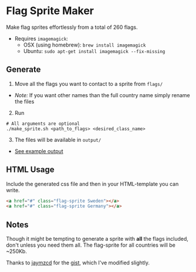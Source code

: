 # Flag Sprite Maker

Make flag sprites effortlessly from a total of 260 flags.

* Requires `imagemagick`:
  - OSX (using homebrew): `brew install imagemagick`
  - Ubuntu: `sudo apt-get install imagemagick --fix-missing`

## Generate

1. Move all the flags you want to contact to a sprite from `flags/`
  - _Note:_ If you want other names than the full country name simply rename the files
2. Run

  ```
  # All arguments are optional
  ./make_sprite.sh <path_to_flags> <desired_class_name>
  ```

3. The files will be available in `output/`
  - [See example output](example/test.html)

## HTML Usage

Include the generated css file and then in your HTML-template you can write.

```HTML
<a href="#" class="flag-sprite Sweden"></a>
<a href="#" class="flag-sprite Germany"></a>
```

## Notes

Though it might be tempting to generate a sprite with __all__ the flags included, don't unless you
need them all. The flag-sprite for all countries will be ~250Kb.

Thanks to [jaymzcd](https://github.com/jaymzcd) for the [gist](https://gist.github.com/jaymzcd/342399), which I've modified slightly.
